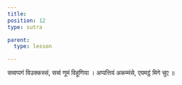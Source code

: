 ```yaml
---
title: 
position: 12
type: sutra

parent:
  type: lesson

---
```


सव्वप्पगं विउक्कस्सं, सव्वं णूमं विहूणिया ।
अप्पत्तियं अकम्मंसे, एयमट्ठं मिगे चुए ॥
